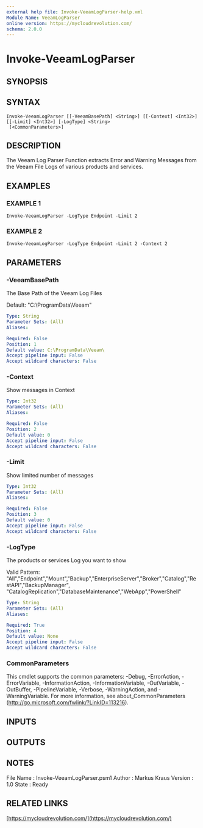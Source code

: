 ```yaml
---
external help file: Invoke-VeeamLogParser-help.xml
Module Name: VeeamLogParser
online version: https://mycloudrevolution.com/
schema: 2.0.0
---
```


# Invoke-VeeamLogParser

## SYNOPSIS

## SYNTAX

```
Invoke-VeeamLogParser [[-VeeamBasePath] <String>] [[-Context] <Int32>] [[-Limit] <Int32>] [-LogType] <String>
 [<CommonParameters>]
```

## DESCRIPTION
The Veeam Log Parser Function extracts Error and Warning Messages from the Veeam File Logs of various products and services.

## EXAMPLES

### EXAMPLE 1
```
Invoke-VeeamLogParser -LogType Endpoint -Limit 2
```

### EXAMPLE 2
```
Invoke-VeeamLogParser -LogType Endpoint -Limit 2 -Context 2
```

## PARAMETERS

### -VeeamBasePath
The Base Path of the Veeam Log Files

Default: "C:\ProgramData\Veeam\"

```yaml
Type: String
Parameter Sets: (All)
Aliases:

Required: False
Position: 1
Default value: C:\ProgramData\Veeam\
Accept pipeline input: False
Accept wildcard characters: False
```

### -Context
Show messages in Context

```yaml
Type: Int32
Parameter Sets: (All)
Aliases:

Required: False
Position: 2
Default value: 0
Accept pipeline input: False
Accept wildcard characters: False
```

### -Limit
Show limited number of messages

```yaml
Type: Int32
Parameter Sets: (All)
Aliases:

Required: False
Position: 3
Default value: 0
Accept pipeline input: False
Accept wildcard characters: False
```

### -LogType
The products or services Log you want to show

Valid Pattern:  "All","Endpoint","Mount","Backup","EnterpriseServer","Broker","Catalog","RestAPI","BackupManager",
                "CatalogReplication","DatabaseMaintenance","WebApp","PowerShell"

```yaml
Type: String
Parameter Sets: (All)
Aliases:

Required: True
Position: 4
Default value: None
Accept pipeline input: False
Accept wildcard characters: False
```

### CommonParameters
This cmdlet supports the common parameters: -Debug, -ErrorAction, -ErrorVariable, -InformationAction, -InformationVariable, -OutVariable, -OutBuffer, -PipelineVariable, -Verbose, -WarningAction, and -WarningVariable. For more information, see about_CommonParameters (http://go.microsoft.com/fwlink/?LinkID=113216).

## INPUTS

## OUTPUTS

## NOTES
File Name  : Invoke-VeeamLogParser.psm1
Author     : Markus Kraus
Version    : 1.0
State      : Ready

## RELATED LINKS

[https://mycloudrevolution.com/](https://mycloudrevolution.com/)

